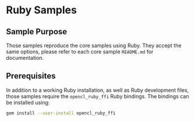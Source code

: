 # Ruby Samples

## Sample Purpose

Those samples reproduce the core samples using Ruby. They accept the same
options, please refer to each core sample `README.md` for documentation.

## Prerequisites

In addition to a working Ruby installation, as well as Ruby development files,
those samples require the `opencl_ruby_ffi` Ruby bindings. The bindings can be
installed using:
```bash
gem install --user-install opencl_ruby_ffi
```
